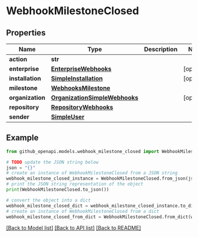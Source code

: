 # WebhookMilestoneClosed


## Properties

Name | Type | Description | Notes
------------ | ------------- | ------------- | -------------
**action** | **str** |  | 
**enterprise** | [**EnterpriseWebhooks**](EnterpriseWebhooks.md) |  | [optional] 
**installation** | [**SimpleInstallation**](SimpleInstallation.md) |  | [optional] 
**milestone** | [**WebhooksMilestone**](WebhooksMilestone.md) |  | 
**organization** | [**OrganizationSimpleWebhooks**](OrganizationSimpleWebhooks.md) |  | [optional] 
**repository** | [**RepositoryWebhooks**](RepositoryWebhooks.md) |  | 
**sender** | [**SimpleUser**](SimpleUser.md) |  | 

## Example

```python
from github_openapi.models.webhook_milestone_closed import WebhookMilestoneClosed

# TODO update the JSON string below
json = "{}"
# create an instance of WebhookMilestoneClosed from a JSON string
webhook_milestone_closed_instance = WebhookMilestoneClosed.from_json(json)
# print the JSON string representation of the object
print(WebhookMilestoneClosed.to_json())

# convert the object into a dict
webhook_milestone_closed_dict = webhook_milestone_closed_instance.to_dict()
# create an instance of WebhookMilestoneClosed from a dict
webhook_milestone_closed_from_dict = WebhookMilestoneClosed.from_dict(webhook_milestone_closed_dict)
```
[[Back to Model list]](../README.md#documentation-for-models) [[Back to API list]](../README.md#documentation-for-api-endpoints) [[Back to README]](../README.md)


